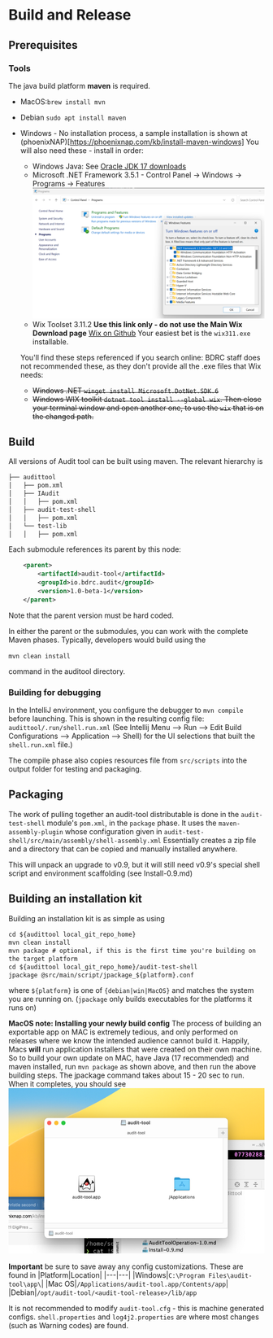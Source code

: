 # Build and Release
## Prerequisites
### Tools
The java build platform **maven** is required. 
- MacOS:`brew install mvn`
- Debian `sudo apt install maven`
- Windows - No installation process, a sample installation is shown at (phoenixNAP)[https://phoenixnap.com/kb/install-maven-windows]
  You will also need these - install in order:
  - Windows Java:  See [Oracle JDK 17 downloads](https://www.oracle.com/java/technologies/downloads/#jdk17-windows)
  - Microsoft .NET Framework 3.5.1 - Control Panel -> Windows -> Programs -> Features
  ![ControlPanel](.BUILDING_images/WinCP.png)
  - Wix Toolset 3.11.2 **Use this link only - do not use the Main Wix Download page** [Wix on Github](https://github.com/wixtoolset/wix3/releases/tag/wix3112rtm) Your easiest bet is the `wix311.exe` installable.


  You'll find these steps referenced if you search online: BDRC staff does not recommended these, as they don't provide all the .exe files that Wix needs:
  <s>
  - Windows .NET `winget install Microsoft.DotNet.SDK.6`
  - Windows WIX toolkit `dotnet tool install --global wix`. Then close your terminal window and open another one, to
use the `wix` that is on the changed path. </s>

## Build
All versions of Audit tool can be built using maven. The relevant hierarchy is 

```
├── audittool
│   ├── pom.xml
│   ├── IAudit
│   │   ├── pom.xml
│   ├── audit-test-shell
│   │   ├── pom.xml
│   └── test-lib
│   │   ├── pom.xml
```

Each submodule references its parent by this node:
```xml
    <parent>
        <artifactId>audit-tool</artifactId>
        <groupId>io.bdrc.audit</groupId>
        <version>1.0-beta-1</version>
    </parent>
```

Note that the parent version must be hard coded.

In either the parent or the submodules, you can work with the complete Maven phases. Typically, 
developers would build using the

`mvn clean install` 

command in the auditool directory.

### Building for debugging
In the IntelliJ environment, you configure the debugger to `mvn compile` before launching.
This is shown in the resulting config file: `audittool/.run/shell.run.xml`
(See Intellij Menu --> Run --> Edit Build Configurations --> Application --> Shell) for the UI selections that built
the `shell.run.xml` file.)

The compile phase also copies resources file from `src/scripts` into the output folder for testing and packaging.

## Packaging
The work of pulling together an audit-tool distributable is done in the `audit-test-shell` module's `pom.xml`, in 
the `package` phase. It uses the `maven-assembly-plugin` whose configuration given in
`audit-test-shell/src/main/assembly/shell-assembly.xml`
Essentially creates a zip file and a directory that can be copied and manually installed
anywhere.

This will unpack an upgrade to v0.9, but it will still need v0.9's special shell script and environment
scaffolding (see Install-0.9.md) 

## Building an installation kit
Building an installation kit is as simple as using 

```shell
cd ${audittool local_git_repo_home}
mvn clean install
mvn package # optional, if this is the first time you're building on the target platform
cd ${audittool local_git_repo_home}/audit-test-shell
jpackage @src/main/script/jpackage_${platform}.conf
```

where `${platform}` is one of `{debian|win|MacOS}` and matches the system you are running on.
(`jpackage` only builds executables for the platforms it runs on)

**MacOS note: Installing your newly build config**
The process of building an exportable app on MAC is extremely tedious, and only performed on releases where we 
know the intended audience cannot build it.  Happily, Macs **will** run application installers that were created 
on their own machine. So to build your own update on MAC, have Java (17 recommended) and maven installed, run `mvn package`
as shown above, and then run the above building steps. The jpackage command takes about 15 - 20 sec to run. When it completes,
you should see ![the_audit_tool install dialog](.BUILDING_images/jpackage_success.png)

**Important** be sure to save away any config customizations. These are found in 
|Platform|Location|
|---|---|
|Windows|`C:\Program Files\audit-tool\app\`|
|Mac OS|`/Applications/audit-tool.app/Contents/app`|
|Debian|`/opt/audit-tool/<audit-tool-release>/lib/app`

It is not recommended to modify `audit-tool.cfg` - this is machine generated configs. 
`shell.properties` and `log4j2.properties` are where most changes (such as Warning codes) are found.